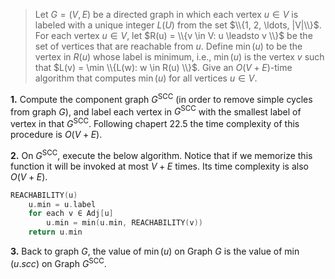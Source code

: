 > Let $G = (V, E)$ be a directed graph in which each vertex $u \in V$ is labeled with a unique integer $L(U)$ from the set $\\{1, 2, \ldots, |V|\\}$. For each vertex $u \in V$, let $R(u) = \\{v \in V: u \leadsto v \\}$ be the set of vertices that are reachable from $u$. Define $\min(u)$ to be the vertex in $R(u)$ whose label is minimum, i.e., $\min(u)$ is the vertex $v$ such that $L(v) = \min \\{L(w): w \in R(u) \\}$. Give an $O(V + E)$-time algorithm that computes $\min(u)$ for all vertices $u \in V$.

**1.** Compute the component graph $G^{\text{SCC}}$ (in order to remove simple cycles from graph $G$), and label each vertex in $G^{\text{SCC}}$ with the smallest label of vertex in that $G^{\text{SCC}}$. Following chapert 22.5 the time complexity of this procedure is $O(V + E)$.

**2.** On $G^{\text{SCC}}$, execute the below algorithm. Notice that if we memorize this function it will be invoked at most $V + E$ times. Its time complexity is also $O(V + E)$.

```cpp
REACHABILITY(u)
    u.min = u.label
    for each v ∈ Adj[u]
        u.min = min(u.min, REACHABILITY(v))
    return u.min
```

**3.** Back to graph $G$, the value of $\min(u)$ on Graph $G$ is the value of $\min(u.scc)$ on Graph $G^{\text{SCC}}$.
